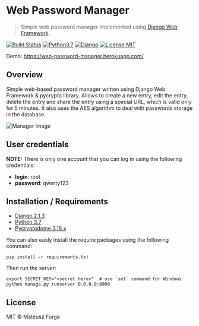 # Web Password Manager 
> Simple web password manager implemented using [Django Web Framework](https://www.djangoproject.com/).

[![Build Status](https://travis-ci.org/mfurga/chip8.svg?branch=master)](https://travis-ci.org/mfurga/web-password-manager)
[![Python3.7](https://img.shields.io/badge/python-3.7-blue.svg)](https://www.python.org/downloads/)
[![Django](https://img.shields.io/badge/django-2.1.3-green.svg)](https://www.djangoproject.com/)
[![License MIT](https://img.shields.io/badge/license-MIT-%237900CA.svg)](https://github.com/mfurga/web-password-manager/blob/master/LICENSE)

Demo: https://web-password-manager.herokuapp.com/

## Overview
Simple web-based password manager written using Django Web Framework & pycrypto library. Allows to create a new entry, edit the entry, delete the entry and share the entry using a special URL, which is valid only for 5 minutes. It also uses the AES algorithm to deal with passwords storage in the database.

![Manager Image](https://raw.githubusercontent.com/mfurga/web-password-manager/master/demo.png)

## User credentials
**NOTE:** There is only one account that you can log in using the following credentials:
* **login**: root
* **password**: qwerty123

## Installation / Requirements

- [Django 2.1.3](https://www.djangoproject.com/)
- [Python 3.7](https://www.python.org/downloads/)
- [Pycryptodome 3.18.x](https://pypi.org/project/pycryptodome/)

You can also easly install the require packages using the following command:
```
pip install -r requirements.txt
```
Then run the server:
```
export SECRET_KEY="<secret here>"  # use `set` command for Windows
python manage.py runserver 0.0.0.0:8000
```

## License
MIT © Mateusz Furga